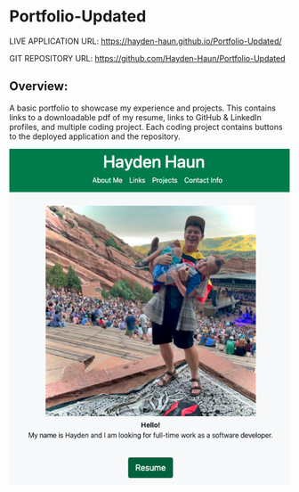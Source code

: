 # Portfolio-Updated

LIVE APPLICATION URL:
https://hayden-haun.github.io/Portfolio-Updated/

GIT REPOSITORY URL:
https://github.com/Hayden-Haun/Portfolio-Updated

## Overview:

A basic portfolio to showcase my experience and projects. This contains links to a downloadable pdf of my resume, links to GitHub & LinkedIn profiles, and multiple coding project. Each coding project contains buttons to the deployed application and the repository.

![Screenshot](./assets/images/screenshot.png "Screenshot")

